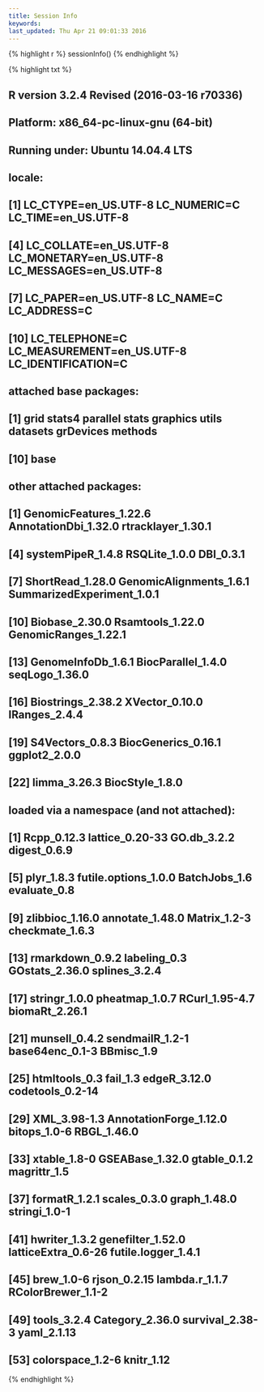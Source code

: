 ```yaml
---
title: Session Info
keywords: 
last_updated: Thu Apr 21 09:01:33 2016
---
```



{% highlight r %}
sessionInfo()
{% endhighlight %}

{% highlight txt %}
## R version 3.2.4 Revised (2016-03-16 r70336)
## Platform: x86_64-pc-linux-gnu (64-bit)
## Running under: Ubuntu 14.04.4 LTS
## 
## locale:
##  [1] LC_CTYPE=en_US.UTF-8       LC_NUMERIC=C               LC_TIME=en_US.UTF-8       
##  [4] LC_COLLATE=en_US.UTF-8     LC_MONETARY=en_US.UTF-8    LC_MESSAGES=en_US.UTF-8   
##  [7] LC_PAPER=en_US.UTF-8       LC_NAME=C                  LC_ADDRESS=C              
## [10] LC_TELEPHONE=C             LC_MEASUREMENT=en_US.UTF-8 LC_IDENTIFICATION=C       
## 
## attached base packages:
##  [1] grid      stats4    parallel  stats     graphics  utils     datasets  grDevices methods  
## [10] base     
## 
## other attached packages:
##  [1] GenomicFeatures_1.22.6     AnnotationDbi_1.32.0       rtracklayer_1.30.1        
##  [4] systemPipeR_1.4.8          RSQLite_1.0.0              DBI_0.3.1                 
##  [7] ShortRead_1.28.0           GenomicAlignments_1.6.1    SummarizedExperiment_1.0.1
## [10] Biobase_2.30.0             Rsamtools_1.22.0           GenomicRanges_1.22.1      
## [13] GenomeInfoDb_1.6.1         BiocParallel_1.4.0         seqLogo_1.36.0            
## [16] Biostrings_2.38.2          XVector_0.10.0             IRanges_2.4.4             
## [19] S4Vectors_0.8.3            BiocGenerics_0.16.1        ggplot2_2.0.0             
## [22] limma_3.26.3               BiocStyle_1.8.0           
## 
## loaded via a namespace (and not attached):
##  [1] Rcpp_0.12.3            lattice_0.20-33        GO.db_3.2.2            digest_0.6.9          
##  [5] plyr_1.8.3             futile.options_1.0.0   BatchJobs_1.6          evaluate_0.8          
##  [9] zlibbioc_1.16.0        annotate_1.48.0        Matrix_1.2-3           checkmate_1.6.3       
## [13] rmarkdown_0.9.2        labeling_0.3           GOstats_2.36.0         splines_3.2.4         
## [17] stringr_1.0.0          pheatmap_1.0.7         RCurl_1.95-4.7         biomaRt_2.26.1        
## [21] munsell_0.4.2          sendmailR_1.2-1        base64enc_0.1-3        BBmisc_1.9            
## [25] htmltools_0.3          fail_1.3               edgeR_3.12.0           codetools_0.2-14      
## [29] XML_3.98-1.3           AnnotationForge_1.12.0 bitops_1.0-6           RBGL_1.46.0           
## [33] xtable_1.8-0           GSEABase_1.32.0        gtable_0.1.2           magrittr_1.5          
## [37] formatR_1.2.1          scales_0.3.0           graph_1.48.0           stringi_1.0-1         
## [41] hwriter_1.3.2          genefilter_1.52.0      latticeExtra_0.6-26    futile.logger_1.4.1   
## [45] brew_1.0-6             rjson_0.2.15           lambda.r_1.1.7         RColorBrewer_1.1-2    
## [49] tools_3.2.4            Category_2.36.0        survival_2.38-3        yaml_2.1.13           
## [53] colorspace_1.2-6       knitr_1.12
{% endhighlight %}

